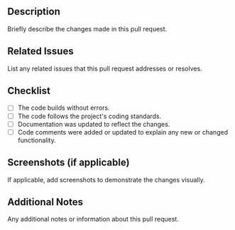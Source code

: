 ## Description
Briefly describe the changes made in this pull request.

## Related Issues
List any related issues that this pull request addresses or resolves.

## Checklist
- [ ] The code builds without errors.
- [ ] The code follows the project's coding standards.
- [ ] Documentation was updated to reflect the changes.
- [ ] Code comments were added or updated to explain any new or changed functionality.

## Screenshots (if applicable)
If applicable, add screenshots to demonstrate the changes visually.

## Additional Notes
Any additional notes or information about this pull request.
